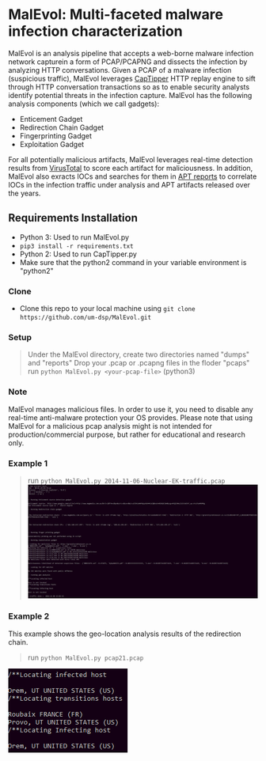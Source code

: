 

# MalEvol: Multi-faceted malware infection characterization
MalEvol is an analysis pipeline that accepts a web-borne malware infection network capturein a form of PCAP/PCAPNG and dissects the infection by analyzing HTTP conversations.
Given a PCAP of a malware infection (suspicious traffic), MalEvol leverages [CapTipper](https://github.com/omriher/CapTipper) HTTP replay engine to sift through HTTP conversation transactions so as to enable security analysts identify potential threats in the infection capture. MalEvol has the following analysis components (which we call gadgets):

- Enticement Gadget
- Redirection Chain Gadget
- Fingerprinting Gadget
- Exploitation Gadget

For all potentially malicious artifacts, MalEvol leverages real-time detection results from [VirusTotal](https://www.virustotal.com/gui/) to score each artifact for maliciousness. In addition, MalEvol also exracts IOCs and searches for them in [APT reports](https://github.com/aptnotes/data) to correlate IOCs in the infection traffic under analysis and APT artifacts released over the years.





## Requirements Installation

- Python 3: Used to run MalEvol.py
- `pip3 install -r requirements.txt`
- Python 2: Used to run CapTipper.py
- Make sure that the python2 command in your variable environment is "python2"


### Clone

- Clone this repo to your local machine using `git clone https://github.com/um-dsp/MalEvol.git`

### Setup

> Under the MalEvol directory, create two directories named "dumps" and "reports"
> Drop your .pcap or .pcapng files in the floder "pcaps"
> run `python MalEvol.py <your-pcap-file>` (python3)

### Note
MalEvol manages malicious files. In order to use it, you need to disable any real-time anti-malware protection your OS provides.
Please note that using MalEvol for a malicious pcap analysis might is not intended for production/commercial purpose, but rather for educational and research only.

### Example 1
> run `python MalEvol.py 2014-11-06-Nuclear-EK-traffic.pcap`
![picture1](https://github.com/um-dsp/MalEvol/blob/master/example.PNG)

### Example 2
This example shows the geo-location analysis results of the redirection chain.
> run `python MalEvol.py pcap21.pcap`

![picture2](https://github.com/um-dsp/MalEvol/blob/master/gro.PNG)

